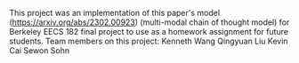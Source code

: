 This project was an implementation of this paper's model (https://arxiv.org/abs/2302.00923) (multi-modal chain of thought model) for Berkeley EECS 182 final project to use as a homework assignment for future students. 
Team members on this project: 
Kenneth Wang 
Qingyuan Liu 
Kevin Cai 
Sewon Sohn


